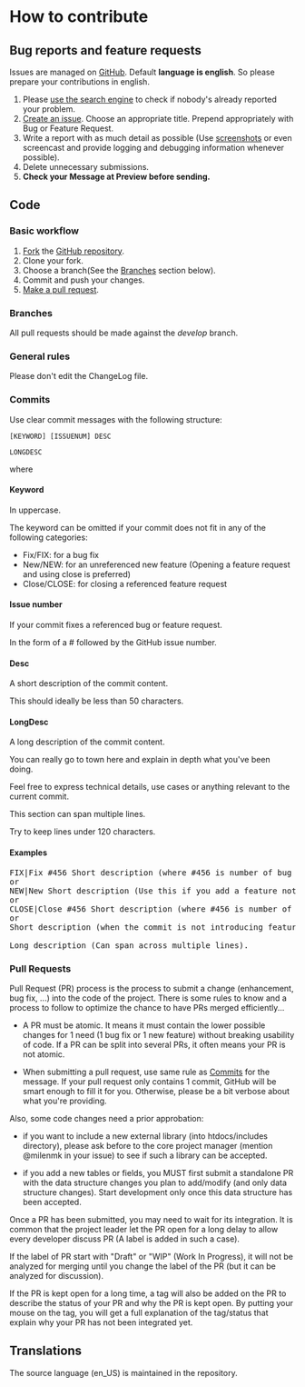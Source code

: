 How to contribute
=================

Bug reports and feature requests
--------------------------------

Issues are managed on [GitHub](https://github.com/milenmk/Laravel-Simple-Password-Manager/issues).
Default **language is english**. So please prepare your contributions in english.

1. Please [use the search engine](https://help.github.com/articles/searching-issues) to check if nobody's already reported your problem.
2. [Create an issue](https://help.github.com/articles/creating-an-issue). Choose an appropriate title. Prepend appropriately with Bug or Feature Request.
3. Write a report with as much detail as possible (Use [screenshots](https://help.github.com/articles/issue-attachments) or even screencast and provide logging and debugging
   information whenever possible).
4. Delete unnecessary submissions.
5. **Check your Message at Preview before sending.**

<a name="code"></a>Code
-----------------------

### Basic workflow

1. [Fork](https://help.github.com/articles/fork-a-repo) the [GitHub repository](https://github.com/milenmk/Laravel-Simple-Password-Manager).
2. Clone your fork.
3. Choose a branch(See the [Branches](#branches) section below).
4. Commit and push your changes.
5. [Make a pull request](https://help.github.com/articles/creating-a-pull-request).

<span id="branches" name="branches"></span>

### Branches

All pull requests should be made against the *develop* branch.

### General rules

Please don't edit the ChangeLog file.

### <a name="commits"></a>Commits

Use clear commit messages with the following structure:

```
[KEYWORD] [ISSUENUM] DESC

LONGDESC
```

where

#### Keyword

In uppercase.

The keyword can be omitted if your commit does not fit in any of the following categories:

- Fix/FIX: for a bug fix
- New/NEW: for an unreferenced new feature (Opening a feature request and using close is preferred)
- Close/CLOSE: for closing a referenced feature request

#### Issue number

If your commit fixes a referenced bug or feature request.

In the form of a # followed by the GitHub issue number.

#### Desc

A short description of the commit content.

This should ideally be less than 50 characters.

#### LongDesc

A long description of the commit content.

You can really go to town here and explain in depth what you've been doing.

Feel free to express technical details, use cases or anything relevant to the current commit.

This section can span multiple lines.

Try to keep lines under 120 characters.

#### Examples

<pre>
FIX|Fix #456 Short description (where #456 is number of bug fix, if it exists.)
or
NEW|New Short description (Use this if you add a feature not tracked, otherwise use CLOSE #456)
or
CLOSE|Close #456 Short description (where #456 is number of feature request, if it exists.)
or
Short description (when the commit is not introducing feature nor closing a bug)

Long description (Can span across multiple lines).
</pre>

### Pull Requests

Pull Request (PR) process is the process to submit a change (enhancement, bug fix, ...) into the code of the project. There is some rules to know and
a process to follow to optimize the chance to have PRs merged efficiently...

* A PR must be atomic. It means it must contain the lower possible changes for 1 need (1 bug fix or 1 new feature) without breaking usability of code. If a PR can be split into
  several PRs, it often means your PR is not atomic.

* When submitting a pull request, use same rule as [Commits](#commits) for the message. If your pull request only contains 1 commit, GitHub will be smart enough to fill it for
  you.
  Otherwise, please be a bit verbose about what you're providing.

Also, some code changes need a prior approbation:

* if you want to include a new external library (into htdocs/includes directory), please ask before to the core project manager (mention @milenmk in your issue) to see if such a
  library can be accepted.

* if you add a new tables or fields, you MUST first submit a standalone PR with the data structure changes you plan to add/modify (and only data structure changes). Start
  development only once this data structure has been accepted.

Once a PR has been submitted, you may need to wait for its integration. It is common that the project leader let the PR open for a long delay to allow every developer discuss
PR (A label is added in such a case).

If the label of PR start with "Draft" or "WIP" (Work In Progress), it will not be analyzed for merging until you change the label of the PR (but it can be analyzed for discussion).

If the PR is kept open for a long time, a tag will also be added on the PR to describe the status of your PR and why the PR is kept open. By putting your mouse on the tag, you will
get a full explanation of the tag/status that explain why your PR has not been integrated yet.

Translations
------------
The source language (en_US) is maintained in the repository.
